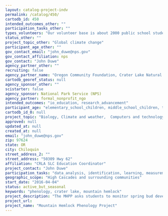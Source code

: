 ```yaml
---
layout: catalog-project-indv
permalink: /catalog/450/
cartodb_id: 450
intended_outcomes_other: ""
participation_tasks_other: ""
types_volunteers: "Our volunteer base is about 2000 public school students who visit the park in the spring each year for a field trip led on snowshoes. We hope to reach out to a larger audience in the future."
status_other: ""
project_topic_other: "Global climate change"
participant_age_other: ""
gov_contact_email: "john_duwe@nps.gov"
gov_contact_affiliation: nps
gov_contact: "John Duwe"
agency_partner_other: ""
recruiting: false
agency_partner_name: "Oregon Community Foundation, Crater Lake Natural History Association"
cartodb_georef_status: null
agency_sponsor_other: ""
scistarter: false
agency_sponsor: National Park Service (NPS)
agency_partner: formal_nonprofit_ngo
intended_outcomes: "io_education, research_advancement"
participant_age: "elementary_school_children, middle_school_children, teens"
cartodb_id_0: null
project_topic: "Biology, Climate and weather,  Computers and technology,  Ecology and environment,  Education, Geology and earth science,  Nature and outdoors"
approved: null
updated_at: null
created_at: null
email: "john_duwe@nps.gov"
zip: 97624
state: OR
city: Chiloquin
street_address_2: ""
street_address: "50309 Hwy 62"
affiliation: "CRLA SLC Education Coordinator"
project_contact: "John Duwe"
participation_tasks: "data_analysis, identification, learning, measurement,  observation"
geographic_scope: "High Cascades and surrounding communities"
start_date: "2016-04-04"
status: active_but_seasonal
keywords: "phenology, crater lake, mountain hemlock"
project_description: "The MHPP asks students to monitor spring bud development and snow depth in the mountain hemlock forest of the Crater Lake Caldera. Students first make predictions in the classroom, then make observations in the park, and then return to the classroom to analyze the dataset on a ArcGIS online map."
project_url: 
project_name: "Mountain Hemlock Phenology Project"
---
```

